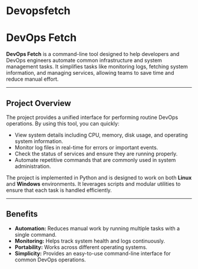 # Devopsfetch
# DevOps Fetch

**DevOps Fetch** is a command-line tool designed to help developers and DevOps engineers automate common infrastructure and system management tasks. It simplifies tasks like monitoring logs, fetching system information, and managing services, allowing teams to save time and reduce manual effort.

---

## Project Overview

The project provides a unified interface for performing routine DevOps operations. By using this tool, you can quickly:

- View system details including CPU, memory, disk usage, and operating system information.
- Monitor log files in real-time for errors or important events.
- Check the status of services and ensure they are running properly.
- Automate repetitive commands that are commonly used in system administration.

The project is implemented in Python and is designed to work on both **Linux** and **Windows** environments. It leverages scripts and modular utilities to ensure that each task is handled efficiently.

---

## Benefits

- **Automation:** Reduces manual work by running multiple tasks with a single command.
- **Monitoring:** Helps track system health and logs continuously.
- **Portability:** Works across different operating systems.
- **Simplicity:** Provides an easy-to-use command-line interface for common DevOps operations.


